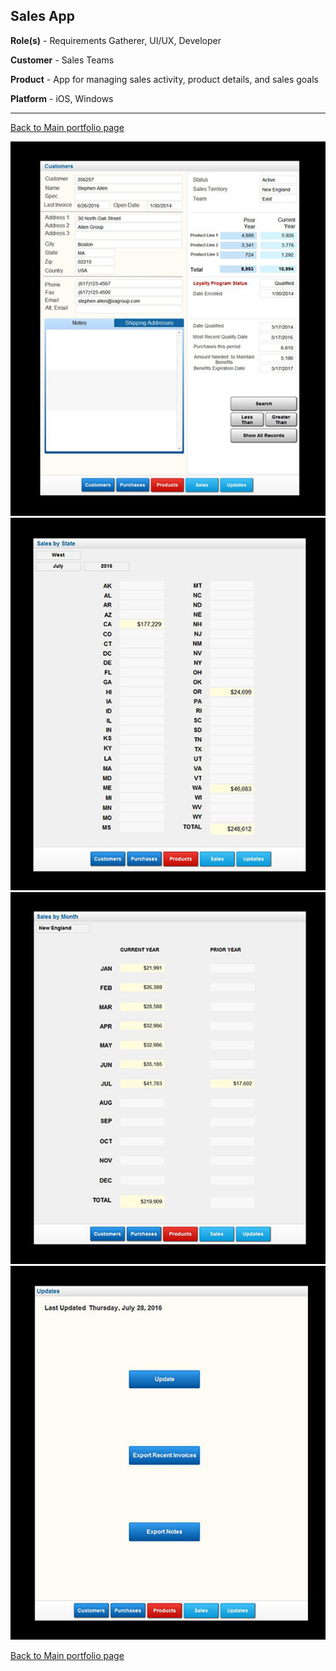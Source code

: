 ## Sales App

**Role(s)** - Requirements Gatherer, UI/UX, Developer

**Customer** - Sales Teams 

**Product** - App for managing sales activity, product details, and sales goals

**Platform** - iOS, Windows

---

[Back to Main portfolio page](https://bienaim.github.io)


<img src="images/image_5.png?raw=true"/>

<img src="images/image_6.png?raw=true"/>

<img src="images/image_7.png?raw=true"/>

<img src="images/image_8.png?raw=true"/>


[Back to Main portfolio page](https://bienaim.github.io)
